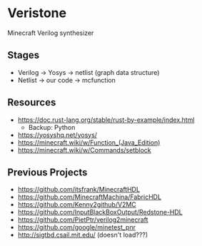 # Veristone

Minecraft Verilog synthesizer

## Stages
 - Verilog -> Yosys -> netlist (graph data structure)
 - Netlist -> our code -> mcfunction

## Resources
 - https://doc.rust-lang.org/stable/rust-by-example/index.html
    - Backup: Python
 - https://yosyshq.net/yosys/
 - https://minecraft.wiki/w/Function_(Java_Edition)
 - https://minecraft.wiki/w/Commands/setblock

## Previous Projects
 - https://github.com/itsfrank/MinecraftHDL
 - https://github.com/MinecraftMachina/FabricHDL
 - https://github.com/Kenny2github/V2MC
 - https://github.com/InputBlackBoxOutput/Redstone-HDL
 - https://github.com/PietPtr/verilog2minecraft
 - https://github.com/google/minetest_pnr
 - http://sigtbd.csail.mit.edu/ (doesn't load???)